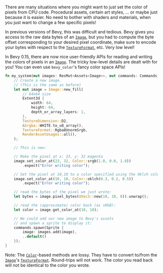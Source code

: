 There are many situations where you might want to just set the color of pixels
from CPU code.  Procedural assets, certain art styles, … or maybe just because
it is easier. No need to bother with shaders and materials, when you just want
to change a few specific pixels!

In previous versions of Bevy, this was difficult and tedious. Bevy gives you
access to the raw data bytes of an [`Image`], but you had to compute the byte
offset corresponding to your desired pixel coordinate, make sure to encode your
bytes with respect to the [`TextureFormat`], etc. Very low level!

In Bevy 0.15, there are now nice user-friendly APIs for reading and writing the
colors of pixels in an [`Image`]. The tricky low-level details are dealt with
for you! You can even use `bevy_color`'s fancy color space APIs!

```rust
fn my_system(mut images: ResMut<Assets<Image>>, mut commands: Commands) {
    // Create a new image.
    // (This is the same as before)
    let mut image = Image::new_fill(
        // 64x64 size
        Extent3d {
            width: 64,
            height: 64,
            depth_or_array_layers: 1,
        },
        TextureDimension::D2,
        &Srgba::WHITE.to_u8_array(),
        TextureFormat::Rgba8UnormSrgb,
        RenderAssetUsages::all(),
    );

    // This is new:

    // Make the pixel at x: 23, y: 32 magenta
    image.set_color_at(23, 32, Color::srgb(1.0, 0.0, 1.0))
        .expect("Error writing color");

    // Set the pixel at 10,10 to a color specified using the Oklch color space:
    image.set_color_at(10, 10, Color::oklch(0.3, 0.2, 0.5))
        .expect("Error writing color");

    // read the bytes of the pixel we just wrote:
    let bytes = image.pixel_bytes(UVec3::new(10, 10, 0)).unwrap();

    // read the (approximate) color back (as sRGB):
    let color = image.get_color_at(10, 10);

    // We could add our new image to Bevy's assets
    // and spawn a sprite to display it:
    commands.spawn(Sprite {
        image: images.add(image),
        ..default()
    });
}
```

Note: The [`Color`]-based methods are lossy. They have to convert to/from the
[`Image`]'s [`TextureFormat`]. Round-trips will not work. The color you read back
will not be identical to the color you wrote.

[`Image`]: https://docs.rs/bevy/0.15.0-rc.3/bevy/prelude/struct.Image.html
[`TextureFormat`]: https://docs.rs/bevy/0.15.0-rc.3/bevy/render/render_resource/enum.TextureFormat.html
[`Color`]: https://docs.rs/bevy/0.15.0-rc.3/bevy/color/enum.Color.html
